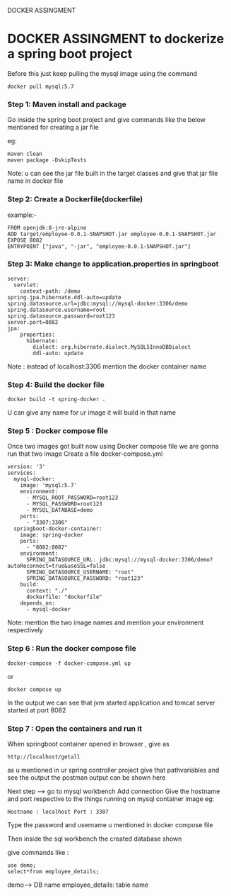 DOCKER ASSINGMENT

# DOCKER ASSINGMENT to dockerize a spring boot project 

Before this just keep pulling the mysql image using the command 
````
docker pull mysql:5.7
````
### Step 1: Maven install and package 

Go inside the spring boot project and give commands like the below mentioned for creating a jar file 

eg:
````
maven clean 
maven package -DskipTests 
````
Note: u can see the jar file built in the target classes and give that jar file name in docker file

### Step 2: Create a Dockerfile(dockerfile)

example:-
````
FROM openjdk:8-jre-alpine
ADD target/employee-0.0.1-SNAPSHOT.jar employee-0.0.1-SNAPSHOT.jar
EXPOSE 8082
ENTRYPOINT ["java", "-jar", "employee-0.0.1-SNAPSHOT.jar"]
````
### Step 3: Make change to application.properties in springboot 

````
server: 
  servlet:
    context-path: /demo
spring.jpa.hibernate.ddl-auto=update
spring.datasource.url=jdbc:mysql://mysql-docker:3306/demo
spring.datasource.username=root
spring.datasource.password=root123
server.port=8082
jpa:
    properties:
      hibernate:
        dialect: org.hibernate.dialect.MySQL5InnoDBDialect
        ddl-auto: update
````

Note : instead of localhost:3306 mention the docker container name 

### Step 4: Build the docker file
````
docker build -t spring-docker .
````
U can give any name for ur image it will build in that name 

### Step 5 : Docker compose file 
Once two images got built now using Docker compose file we are gonna run that two image 
Create a file docker-compose.yml
````
version: '3'
services:
  mysql-docker:
    image: 'mysql:5.7'
    environment:
      - MYSQL_ROOT_PASSWORD=root123
      - MYSQL_PASSWORD=root123
      - MYSQL_DATABASE=demo
    ports:
      - "3307:3306"
  springboot-docker-container:
    image: spring-docker
    ports:
      - "8082:8082"
    environment:
      SPRING_DATASOURCE_URL: jdbc:mysql://mysql-docker:3306/demo?autoReconnect=true&useSSL=false
      SPRING_DATASOURCE_USERNAME: "root"
      SPRING_DATASOURCE_PASSWORD: "root123"
    build:
      context: "./"
      dockerfile: "dockerfile"
    depends_on:
      - mysql-docker

````
Note: mention the two image names and mention your environment respectively

### Step 6 : Run the docker compose file 

````
docker-compose -f docker-compose.yml up
````
or 
````
docker compose up 

````

In the output we can see that jvm started application and tomcat server started at port 8082 

### Step 7 : Open the containers and run it 

When springboot container opened in browser , 
give as 
````
http://localhost/getall

````
as u mentioned in ur spring controller project give that pathvariables and see the output 
the postman output can be shown here 

Next step --> go to mysql workbench 
Add connection 
Give the hostname and port respective to the things running on mysql container image 
eg:
````
Hostname : localhost Port : 3307

````
Type the password and username u mentioned in docker compose file 

Then inside the sql workbench the created database shown 

give commands like :
````
use demo;   
select*from employee_details;

````
demo--> DB name 
employee_details: table name

